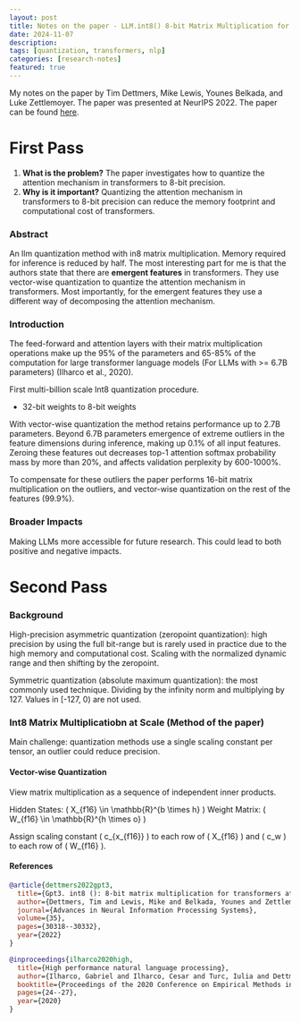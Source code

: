 ```yaml
---
layout: post
title: Notes on the paper - LLM.int8() 8-bit Matrix Multiplication for Transformers at Scale (NeurIPS 2022)
date: 2024-11-07
description:
tags: [quantization, transformers, nlp]
categories: [research-notes]
featured: true
---
```


My notes on the paper by Tim Dettmers, Mike Lewis, Younes Belkada, and Luke Zettlemoyer. The paper was presented at NeurIPS 2022. The paper can be found [here](https://proceedings.neurips.cc/paper_files/paper/2022/file/c3ba4962c05c49636d4c6206a97e9c8a-Paper-Conference.pdf).

# First Pass

1. **What is the problem?** The paper investigates how to quantize the attention mechanism in transformers to 8-bit precision.
2. **Why is it important?** Quantizing the attention mechanism in transformers to 8-bit precision can reduce the memory footprint and computational cost of transformers.

### Abstract
An llm quantization method with in8 matrix multiplication. Memory required for inference is reduced by half. The most interesting part for me is that the authors state that there are **emergent features** in transformers. They use vector-wise quantization to quantize the attention mechanism in transformers. Most importantly, for the emergent features they use a different way of decomposing the attention mechanism.

### Introduction
The feed-forward and attention layers with their matrix multiplication operations make up the 95% of the parameters and 65-85% of the computation for large transformer language models (For LLMs with >= 6.7B parameters) (Ilharco et al., 2020).

First multi-billion scale Int8 quantization procedure.

- 32-bit weights to 8-bit weights

With vector-wise quantization the method retains performance up to 2.7B parameters. Beyond 6.7B parameters emergence of extreme outliers in the feature dimensions during inference, making up 0.1% of all input features. Zeroing these features out decreases top-1 attention softmax probability mass by more than 20%, and affects validation perplexity by 600-1000%.

To compensate for these outliers the paper performs 16-bit matrix multiplication on the outliers, and vector-wise quantization on the rest of the features (99.9%).

### Broader Impacts
Making LLMs more accessible for future research. This could lead to both positive and negative impacts.

# Second Pass

### Background
High-precision asymmetric quantization (zeropoint quantization): high precision by using the full bit-range but is rarely used in practice due to the high memory and computational cost. Scaling with the normalized dynamic range and then shifting by the zeropoint.

Symmetric quantization (absolute maximum quantization): the most commonly used technique. Dividing by the infinity norm and multiplying by 127. Values in [-127, 0) are not used.

### Int8 Matrix Multiplicatiobn at Scale (Method of the paper)

Main challenge: quantization methods use a single scaling constant per tensor, an outlier could reduce precision.

#### Vector-wise Quantization
View matrix multiplication as a sequence of independent inner products.

Hidden States: \( X_{f16} \in \mathbb{R}^{b \times h} \)
Weight Matrix: \( W_{f16} \in \mathbb{R}^{h \times o} \)

Assign scaling constant \( c_{x_{f16}} \) to each row of \( X_{f16} \) and \( c_w \) to each row of \( W_{f16} \).


#### References
```bibtex
@article{dettmers2022gpt3,
  title={Gpt3. int8 (): 8-bit matrix multiplication for transformers at scale},
  author={Dettmers, Tim and Lewis, Mike and Belkada, Younes and Zettlemoyer, Luke},
  journal={Advances in Neural Information Processing Systems},
  volume={35},
  pages={30318--30332},
  year={2022}
}

@inproceedings{ilharco2020high,
  title={High performance natural language processing},
  author={Ilharco, Gabriel and Ilharco, Cesar and Turc, Iulia and Dettmers, Tim and Ferreira, Felipe and Lee, Kenton},
  booktitle={Proceedings of the 2020 Conference on Empirical Methods in Natural Language Processing: Tutorial Abstracts},
  pages={24--27},
  year={2020}
}
```